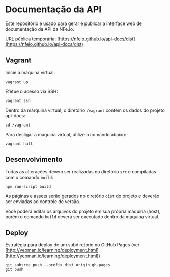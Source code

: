 # Documentação da API
Este repositório é usado para gerar e publicar a interface web de documentação da API da NFe.io.

URL pública temporária: [https://nfeio.github.io/api-docs/dist](https://nfeio.github.io/api-docs/dist)

## Vagrant

Inicie a máquina virtual:

```
vagrant up
```

Efetue o acesso via SSH:

```
vagrant ssh
```

Dentro da márquina virtual, o diretório `/vagrant` contém os dados do projeto api-docs:

```
cd /vagrant
```

Para desligar a máquina virtual, utilize o comando abaixo:

```
vagrant halt
```

## Desenvolvimento
Todas as alterações devem ser realizadas no diretório `src` e compiladas com o comando `build`:

```
npm run-script build
```
As páginas e assets serão gerados no diretório `dist` do projeto e deverão ser enviadas ao controle de versão.

Você poderá editar os arquivos do projeto em sua própria máquina (host), porém o comando `build` deverá ser executado dentro da máquina virtual.

## Deploy
Estratégia para deploy de um subdiretório no GitHub Pages (ver [http://yeoman.io/learning/deployment.html](http://yeoman.io/learning/deployment.html))

```
git subtree push --prefix dist origin gh-pages
git push
```
